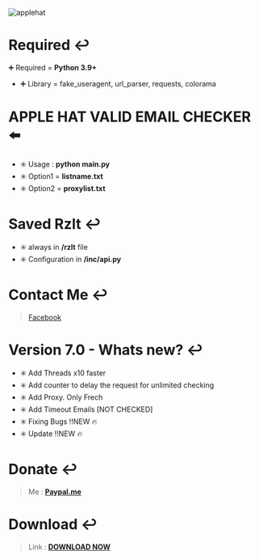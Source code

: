 ![applehat](https://i.imgur.com/sKRqtkQ.png)

# Required :leftwards_arrow_with_hook:	
:heavy_plus_sign:	 Required = **Python 3.9+** 
- :heavy_plus_sign:	 Library = fake_useragent, url_parser, requests, colorama
# APPLE HAT VALID EMAIL CHECKER :arrow_left:	
- :eight_spoked_asterisk:		 Usage : **python main.py**
- :eight_spoked_asterisk:		 Option1 = **listname.txt**
- :eight_spoked_asterisk:		 Option2 = **proxylist.txt**
# Saved Rzlt :leftwards_arrow_with_hook:
- :eight_spoked_asterisk:	 always in **/rzlt** file 
- :eight_spoked_asterisk:	 Configuration in **/inc/api.py**
# Contact Me :leftwards_arrow_with_hook:	
> [Facebook](https://facebook.com/name.path)
# Version 7.0 - Whats new? :leftwards_arrow_with_hook:	
- :eight_spoked_asterisk:	 Add Threads x10 faster
- :eight_spoked_asterisk:	 Add counter to delay the request for unlimited checking
- :eight_spoked_asterisk:	 Add Proxy. Only Frech 
- :eight_spoked_asterisk:	 Add Timeout Emails [NOT CHECKED]
- :eight_spoked_asterisk:	 Fixing Bugs !!NEW :fire:	 
- :eight_spoked_asterisk:	 Update !!NEW :fire:	 
# Donate :leftwards_arrow_with_hook:	
> Me : **[Paypal.me](https://paypal.me/wecandoittogheter)**
# Download :leftwards_arrow_with_hook:	
> Link : **[DOWNLOAD NOW](https://anonfiles.com/z9V56cz5ud/AppleHAT_zip)**
